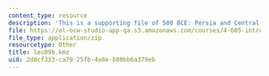 ```yaml
---
content_type: resource
description: 'This is a supporting file of 500 BCE: Persia and Central Asia.'
file: https://ol-ocw-studio-app-qa.s3.amazonaws.com/courses/4-605-introduction-to-the-history-and-theory-of-architecture-spring-2012/2d8cf333ca7925fb4a8eb80bb6a379eb_lec09b.kmz
file_type: application/zip
resourcetype: Other
title: lec09b.kmz
uid: 2d8cf333-ca79-25fb-4a8e-b80bb6a379eb
---
```

